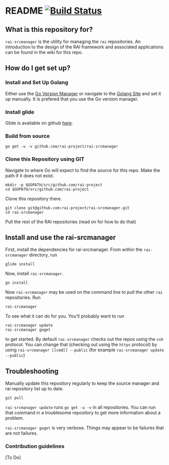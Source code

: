 
# README [![Build Status](https://travis-ci.org/rai-project/rai-srcmanager.svg?branch=master)](https://travis-ci.org/rai-project/rai-srcmanager)

## What is this repository for?

`rai-srcmanager` is the utility for managing the `rai` repositories.
An introduction to the design of the RAI framework and associated applications
can be found in the wiki for this repo.

## How do I get set up?

### Install and Set Up Golang

Either use the [Go Version Manager](https://github.com/moovweb/gvm) or
navigate to the [Golang Site](https://golang.org/) and set it up manually.
It is prefered that you use the Go version manager.

### Install glide

Glide is available on github [here](https://github.com/Masterminds/glide).

### Build from source

    go get -u -v github.com/rai-project/rai-srcmanager

### Clone this Repository using GIT

Navigate to where Go will expect to find the source for this repo. Make the path if it does not exist.

    mkdir -p $GOPATH/src/github.com/rai-project
    cd $GOPATH/src/github.com/rai-project

Clone this repository there.

    git clone git@github.com:rai-project/rai-srcmanager.git
    cd rai-srcmanager

Pull the rest of the RAI repositories (read on for how to do that)

## Install and use the rai-srcmanager

First, install the dependencies for rai-srcmanager. From within the `rai-srcmanager` directory, run

    glide install

Now, install `rai-srcmanager`.

    go install

Now `rai-srcmanager` may be used on the command line to pull the other `rai` repositories. Run

    rai-srcmanager

To see what it can do for you. You'll probably want to run

    rai-srcmanager update
    rai-srcmanager goget

to get started. By default `rai-srcmanager` checks out the repos using the `ssh` protocol. You can change that (checking out using the `https` protocol) by using `rai-srcmanager [[cmd]] --public` (for example `rai-srcmanager update --public`)


## Troubleshooting

Manually update this repository regularly to keep the source manager and rai repository list up to date.

    git pull

`rai-srcmanager update` runs `go get -u -v` in all repositories. You can run that command in a troublesome
repository to get more information about a problem.

`rai-srcmanager goget` is very verbose. Things may appear to be failures that are not failures.

### Contribution guidelines ###

[To Do]
